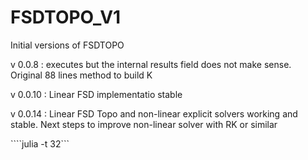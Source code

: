 # FSDTOPO_V1
 Initial versions of FSDTOPO

v 0.0.8 : executes but the internal results field does not make sense. Original 88 lines method to build K

v 0.0.10 : Linear FSD implementatio stable

v 0.0.14 : Linear FSD Topo and non-linear explicit solvers working and stable. Next steps to improve non-linear solver with RK or similar

````julia -t 32```
